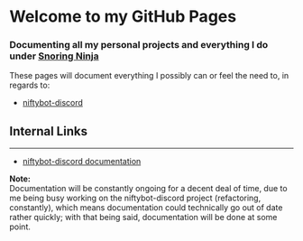 # Welcome to my GitHub Pages
### Documenting all my personal projects and everything I do under [Snoring Ninja](https://github.com/snoringninja)

These pages will document everything I possibly can or feel the need to, in regards to: 

* [niftybot-discord](https://github.com/xnifty/niftybot-discord)  


## Internal Links
---
* [niftybot-discord documentation](/niftybot-discord)

**Note:**  
Documentation will be constantly ongoing for a decent deal of time, due to me being busy working on the niftybot-discord project (refactoring, constantly), which means documentation could technically go out of date rather quickly; with that being said, documentation will be done at some point.
